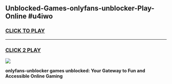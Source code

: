 
## Unblocked-Games-onlyfans-unblocker-Play-Online #u4iwo
<h3>
<a href="https://news.freeplayer.one?title=onlyfans-unblocker&ref=3">CLICK TO PLAY</a></h3>
<hr>

<h3>
<a href="https://news.freeplayer.one?title=onlyfans-unblocker&ref=3">CLICK 2 PLAY</a>
  
</h3>

<a href="https://news.freeplayer.one?title=onlyfans-unblocker&ref=3"><img src="https://clearcache.store/games.png"></a>


**onlyfans-unblocker games unblocked: Your Gateway to Fun and Accessible Online Gaming**
